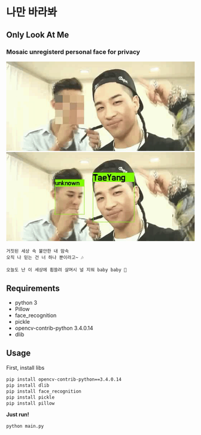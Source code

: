 # 나만 바라봐 
## Only Look At Me

### Mosaic unregisterd personal face for privacy

<p align="center">
    <img src='./image/ty_blur.gif'>
    <br>
    <img src='./image/ty_box.gif'>
</p>

```
거짓된 세상 속 불안한 내 맘속
오직 나 믿는 건 너 하나 뿐이라고~ 🎶

오늘도 난 이 세상에 휩쓸려 살며시 널 지워 baby baby 🎵
```

## Requirements
- python 3
- Pillow
- face_recognition
- pickle
- opencv-contrib-python 3.4.0.14
- dlib

## Usage  

First, install libs

    pip install opencv-contrib-python==3.4.0.14
    pip install dlib
    pip install face_recognition
    pip install pickle
    pip install pillow


**Just run!** <br>

    python main.py
